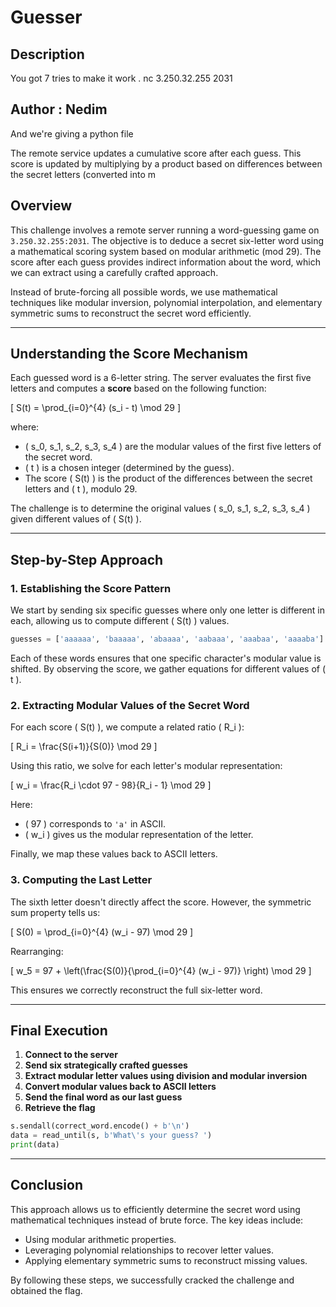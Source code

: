 # Guesser


## Description
You got 7 tries to make it work .
 nc 3.250.32.255 2031

## Author : Nedim
And we're giving a python file

The remote service updates a cumulative score after each guess. This score is updated by multiplying by a product based on differences between the secret letters (converted into m
## **Overview**

This challenge involves a remote server running a word-guessing game on `3.250.32.255:2031`. The objective is to deduce a secret six-letter word using a mathematical scoring system based on modular arithmetic (mod 29). The score after each guess provides indirect information about the word, which we can extract using a carefully crafted approach.

Instead of brute-forcing all possible words, we use mathematical techniques like modular inversion, polynomial interpolation, and elementary symmetric sums to reconstruct the secret word efficiently.

---

## **Understanding the Score Mechanism**

Each guessed word is a 6-letter string. The server evaluates the first five letters and computes a **score** based on the following function:

\[
S(t) = \prod_{i=0}^{4} (s_i - t) \mod 29
\]

where:
- \( s_0, s_1, s_2, s_3, s_4 \) are the modular values of the first five letters of the secret word.
- \( t \) is a chosen integer (determined by the guess).
- The score \( S(t) \) is the product of the differences between the secret letters and \( t \), modulo 29.

The challenge is to determine the original values \( s_0, s_1, s_2, s_3, s_4 \) given different values of \( S(t) \).

---

## **Step-by-Step Approach**

### **1. Establishing the Score Pattern**
We start by sending six specific guesses where only one letter is different in each, allowing us to compute different \( S(t) \) values.

```python
guesses = ['aaaaaa', 'baaaaa', 'abaaaa', 'aabaaa', 'aaabaa', 'aaaaba']
```

Each of these words ensures that one specific character's modular value is shifted. By observing the score, we gather equations for different values of \( t \).

### **2. Extracting Modular Values of the Secret Word**
For each score \( S(t) \), we compute a related ratio \( R_i \):

\[
R_i = \frac{S(i+1)}{S(0)} \mod 29
\]

Using this ratio, we solve for each letter's modular representation:

\[
w_i = \frac{R_i \cdot 97 - 98}{R_i - 1} \mod 29
\]

Here:
- \( 97 \) corresponds to `'a'` in ASCII.
- \( w_i \) gives us the modular representation of the letter.

Finally, we map these values back to ASCII letters.

### **3. Computing the Last Letter**
The sixth letter doesn't directly affect the score. However, the symmetric sum property tells us:

\[
S(0) = \prod_{i=0}^{4} (w_i - 97) \mod 29
\]

Rearranging:

\[
w_5 = 97 + \left(\frac{S(0)}{\prod_{i=0}^{4} (w_i - 97)} \right) \mod 29
\]

This ensures we correctly reconstruct the full six-letter word.

---

## **Final Execution**
1. **Connect to the server**
2. **Send six strategically crafted guesses**
3. **Extract modular letter values using division and modular inversion**
4. **Convert modular values back to ASCII letters**
5. **Send the final word as our last guess**
6. **Retrieve the flag**

```python
s.sendall(correct_word.encode() + b'\n')
data = read_until(s, b'What\'s your guess? ')
print(data)
```

---

## **Conclusion**
This approach allows us to efficiently determine the secret word using mathematical techniques instead of brute force. The key ideas include:
- Using modular arithmetic properties.
- Leveraging polynomial relationships to recover letter values.
- Applying elementary symmetric sums to reconstruct missing values.

By following these steps, we successfully cracked the challenge and obtained the flag.